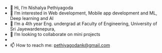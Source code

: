 - 👋 Hi, I’m Nishalya Pethiyagoda
- 👀 I’m interested in Web development, Mobile app development and ML, Deep learning and AI
- 🌱 I’m a 4th year Eng. undergrad at Faculty of Engineering, University of Sri Jayewardenepura, 
- 💞️ I’m looking to collaborate on mini projects
- 
- 📫 How to reach me: pethiyagodank@gmail.com

<!---
NishalyaPethiyagoda/NishalyaPethiyagoda is a ✨ special ✨ repository because its `README.md` (this file) appears on your GitHub profile.
You can click the Preview link to take a look at your changes.
--->
